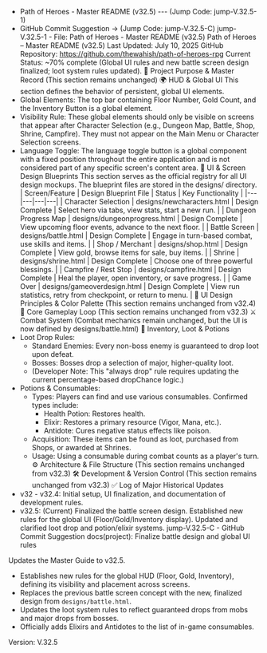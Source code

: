 * Path of Heroes - Master README (v32.5) --- (Jump Code: jump-V.32.5-1)
 * GitHub Commit Suggestion -> (Jump Code: jump-V.32.5-C)
jump-V.32.5-1 - File: Path of Heroes - Master README (v32.5)
Path of Heroes – Master README (v32.5)
Last Updated: July 10, 2025
GitHub Repository: https://github.com/thewahish/path-of-heroes-rpg
Current Status: ~70% complete (Global UI rules and new battle screen design finalized; loot system rules updated).
📘 Project Purpose & Master Record
(This section remains unchanged)
🌍 HUD & Global UI
This section defines the behavior of persistent, global UI elements.
 * Global Elements: The top bar containing Floor Number, Gold Count, and the Inventory Button is a global element.
 * Visibility Rule: These global elements should only be visible on screens that appear after Character Selection (e.g., Dungeon Map, Battle, Shop, Shrine, Campfire). They must not appear on the Main Menu or Character Selection screens.
 * Language Toggle: The language toggle button is a global component with a fixed position throughout the entire application and is not considered part of any specific screen's content area.
🎨 UI & Screen Design Blueprints
This section serves as the official registry for all UI design mockups. The blueprint files are stored in the designs/ directory.
| Screen/Feature | Design Blueprint File | Status | Key Functionality |
|---|---|---|---|
| Character Selection | designs/newcharacters.html | Design Complete | Select hero via tabs, view stats, start a new run. |
| Dungeon Progress Map | designs/dungeonprogress.html | Design Complete | View upcoming floor events, advance to the next floor. |
| Battle Screen | designs/battle.html | Design Complete | Engage in turn-based combat, use skills and items. |
| Shop / Merchant | designs/shop.html | Design Complete | View gold, browse items for sale, buy items. |
| Shrine | designs/shrine.html | Design Complete | Choose one of three powerful blessings. |
| Campfire / Rest Stop | designs/campfire.html | Design Complete | Heal the player, open inventory, or save progress. |
| Game Over | designs/gameoverdesign.html | Design Complete | View run statistics, retry from checkpoint, or return to menu. |
🎨 UI Design Principles & Color Palette
(This section remains unchanged from v32.4)
🔄 Core Gameplay Loop
(This section remains unchanged from v32.3)
⚔️ Combat System
(Combat mechanics remain unchanged, but the UI is now defined by designs/battle.html)
🎒 Inventory, Loot & Potions
 * Loot Drop Rules:
   * Standard Enemies: Every non-boss enemy is guaranteed to drop loot upon defeat.
   * Bosses: Bosses drop a selection of major, higher-quality loot.
   * (Developer Note: This "always drop" rule requires updating the current percentage-based dropChance logic.)
 * Potions & Consumables:
   * Types: Players can find and use various consumables. Confirmed types include:
     * Health Potion: Restores health.
     * Elixir: Restores a primary resource (Vigor, Mana, etc.).
     * Antidote: Cures negative status effects like poison.
   * Acquisition: These items can be found as loot, purchased from Shops, or awarded at Shrines.
   * Usage: Using a consumable during combat counts as a player's turn.
⚙️ Architecture & File Structure
(This section remains unchanged from v32.3)
🛠️ Development & Version Control
(This section remains unchanged from v32.3)
✅ Log of Major Historical Updates
 * v32 - v32.4: Initial setup, UI finalization, and documentation of development rules.
 * v32.5: (Current) Finalized the battle screen design. Established new rules for the global UI (Floor/Gold/Inventory display). Updated and clarified loot drop and potion/elixir systems.
jump-V.32.5-C - GitHub Commit Suggestion
docs(project): Finalize battle design and global UI rules

Updates the Master Guide to v32.5.

- Establishes new rules for the global HUD (Floor, Gold, Inventory), defining its visibility and placement across screens.
- Replaces the previous battle screen concept with the new, finalized design from `designs/battle.html`.
- Updates the loot system rules to reflect guaranteed drops from mobs and major drops from bosses.
- Officially adds Elixirs and Antidotes to the list of in-game consumables.

Version: V.32.5